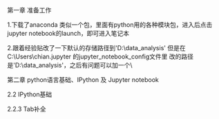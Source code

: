 第一章 准备工作

1.下载了anaconda 类似一个包，里面有python用的各种模块包，进入后点击jupyter notebook的launch，即可进入笔记本

2.跟着经验贴改了一下默认的存储路径到'D:\\data_analysis' 但是在C:\Users\chian\.jupyter 的jupyter_notebook_config文件里 改的路径是'D:\data_analysis'，之后有问题可以加一个\

第二章 python语言基础、IPython 及 Jupyter notebook

2.2 IPython基础

2.2.3 Tab补全
      
